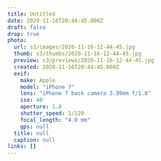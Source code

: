 ```yaml
---
title: Untitled
date: 2020-11-16T20:44:45.000Z
draft: false
drop: true
photo:
  url: s3/images/2020-11-16-12-44-45.jpg
  thumb: s3/thumbs/2020-11-16-12-44-45.jpg
  preview: s3/previews/2020-11-16-12-44-45.jpg
  created: 2020-11-16T20:44:45.000Z
  exif:
    make: Apple
    model: "iPhone 7"
    lens: "iPhone 7 back camera 3.99mm f/1.8"
    iso: 40
    aperture: 1.8
    shutter_speed: 1/120
    focal_length: "4.0 mm"
    gps: null
  title: null
  caption: null
links: []
---
```

